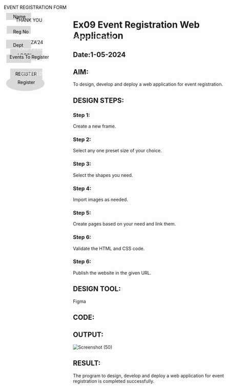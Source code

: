 # Ex09 Event Registration Web Application
## Date:1-05-2024

## AIM:
To design, develop and deploy a web application for event registration.

## DESIGN STEPS:

### Step 1:
Create a new frame.

### Step 2:
Select any one preset size of your choice.

### Step 3:
Select the shapes you need.

### Step 4:
Import images as needed.

### Step 5:
Create pages based on your need and link them.

### Step 6:

Validate the HTML and CSS code.

### Step 6:

Publish the website in the given URL.

## DESIGN TOOL:
Figma

## CODE:
<div style="position: absolute; top: 55px; left: 41px; width: 91px; height: 83px; background-image: url('getBytesAsync'); background-size: cover;"></div>
<div style="position: absolute; top: 0px; left: 0px; width: 191px; height: 29px; background-image: url('getBytesAsync'); background-size: cover;"></div>
<div style="position: absolute; top: 152px; left: 51px; color: #000000;">CELENZA’24</div>
<div style="position: absolute; top: 181px; left: 32px; width: 100px; height: 36px; background-color: #d9d9d9;"></div>
<div style="position: absolute; top: 193px; left: 55px; color: #000000;">LOGIN
</div>
<div style="position: absolute; top: 243px; left: 32px; width: 100px; height: 33px; background-color: #d9d9d9;"></div>
<div style="position: absolute; top: 251px; left: 48px; color: #000000;">REGISTER </div>
<div style="position: absolute; top: 0px; left: 0px; width: 191px; height: 29px; background-image: url('getBytesAsync'); background-size: cover;"></div>


<div style="position: absolute; top: 48px; left: 28px; color: #ffffff;">CELENZA EVENTS</div>



<div style="position: absolute; top: 91px; left: 63px; color: #ffffff;">MISMATCH</div>
<div style="position: absolute; top: 134px; left: 61px; color: #ffffff;">RETRO DAY
</div>
<div style="position: absolute; top: 172px; left: 50px; color: #ffffff;">HERO VS HEROINE
</div>
<div style="position: absolute; top: 210px; left: 63px; color: #ffffff;">FLASH MOB</div>
<div style="position: absolute; top: 250px; left: 63px; color: #ffffff;">SPORTS DAY</div>

<div style="position: absolute; top: 293px; left: 61px; color: #ffffff;">CULTURALS DAY</div>
<div style="position: absolute; top: 0px; left: 0px; width: 191px; height: 29px; background-image: url('getBytesAsync'); background-size: cover;"></div>
<div style="position: absolute; top: 69px; left: 19px; width: 78px; height: 22px; background-color: #d9d9d9;"></div>
<div style="position: absolute; top: 43px; left: 12px; color: #000000;">EVENT REGISTRATION FORM</div>
<div style="position: absolute; top: 110px; left: 21px; width: 75px; height: 24px; background-color: #d9d9d9;"></div>
<div style="position: absolute; top: 153px; left: 19px; width: 78px; height: 27px; background-color: #d9d9d9;"></div>
<div style="position: absolute; top: 199px; left: 20px; width: 77px; height: 26px; background-color: #d9d9d9;"></div>
<svg style="position: absolute; top: 289px; left: 79px; transform: translate(-50%, -50%);" width="120" height="48"><ellipse cx="60" cy="24" rx="60" ry="24" fill="#d9d9d9"/></svg>
<div style="position: absolute; top: 277px; left: 55px; color: #000000;">Register</div>
<div style="position: absolute; top: 72px; left: 41px; color: #000000;">Name</div>
<div style="position: absolute; top: 119px; left: 41px; color: #000000;">Reg No</div>
<div style="position: absolute; top: 161px; left: 41px; color: #000000;">Dept
</div>
<div style="position: absolute; top: 198px; left: 30px; color: #000000;">Events To Register</div>
<div style="position: absolute; top: 0px; left: 0px; width: 191px; height: 29px; background-image: url('getBytesAsync'); background-size: cover;"></div>
<div style="position: absolute; top: 83px; left: 49px; color: #0c0c0c;">THANK YOU</div>
<div style="position: absolute; top: 136px; left: 0px; color: #ffffff;">We are all waiting to 
see your Participants in
the event</div>
<div style="position: absolute; top: 224px; left: 14px; color: #ffffff;">Contact Us
Saveethaengineeringcollege@gmail.com
9876543210</div>


## OUTPUT:
![Screenshot (50)](https://github.com/nanditha121/Figma/assets/142209508/9addfb99-ac85-438c-8d8f-7a4b98bd5d6c)



## RESULT:
The program to design, develop and deploy a web application for event registration is completed successfully.
